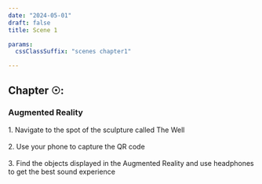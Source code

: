 ```yaml
---
date: "2024-05-01"
draft: false
title: Scene 1

params:
  cssClassSuffix: "scenes chapter1"

---
```


## Chapter &#9737;:

### Augmented Reality

<p>1. Navigate to the spot of the sculpture called The Well<br><br>
2. Use your phone to capture the QR code<br><br>
3. Find the objects displayed in the Augmented Reality and use headphones to get the best sound experience</p>

